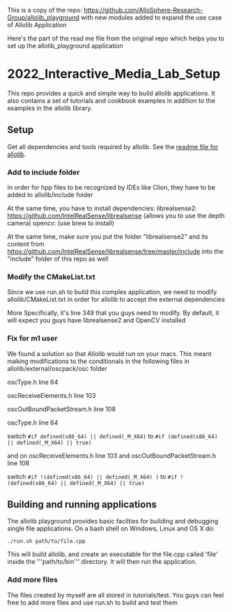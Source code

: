 This is a copy of the repo: https://github.com/AlloSphere-Research-Group/allolib_playground with new modules added to
expand the use case of Allolib Application

Here's the part of the read me file from the original repo which helps you to set up the allolib_playground application

# 2022_Interactive_Media_Lab_Setup

This repo provides a quick and simple way to build allolib applications. It also contains a set of tutorials and
cookbook examples in addition to the examples in the allolib library.

## Setup

Get all dependencies and tools required by allolib. See
the [readme file for allolib](https://github.com/AlloSphere-Research-Group/allolib/blob/master/readme.md).

### Add to include folder

In order for hpp files to be recognized by IDEs like Clion, they have to be added to allolib/include folder

At the same time, you have to install dependencies:
librealsense2: https://github.com/IntelRealSense/librealsense (allows you to use the depth camera)
opencv: (use brew to install)

At the same time, make sure you put the folder "librealsense2" and its content from
https://github.com/IntelRealSense/librealsense/tree/master/include into the "include" folder of this repo as well

### Modify the CMakeList.txt

Since we use run.sh to build this complex application, we need to modify allolib/CMakeList.txt in order for allolib to
accept the external dependencies

More Specifically, it's line 349 that you guys need to modify. By default, it will expect you guys have librealsense2
and OpenCV installed

### Fix for m1 user

We found a solution so that Allolib would run on your macs. This meant making modifications to the conditionals in the
following files in allolib/external/oscpack/osc folder

oscType.h line 64

oscReceiveElements.h line 103

oscOutBoundPacketStream.h line 108

oscType.h line 64

switch `#if defined(x86_64) || defined(_M_X64)` to `#if (defined(x86_64) || defined(_M_X64) || true)`

and on oscReceiveElements.h line 103 and oscOutBoundPacketStream.h line 108

switch `#if !(defined(x86_64) || defined(_M_X64) )` to `#if !(defined(x86_64) || defined(_M_X64) || true)`

## Building and running applications

The allolib playground provides basic facilties for building and debugging single file applications. On a bash shell on
Windows, Linux and OS X do:

    ./run.sh path/to/file.cpp

This will build allolib, and create an executable for the file.cpp called 'file' inside the '''path/to/bin''' directory.
It will then run the application.

### Add more files

The files created by myself are all stored in tutorials/test. You guys can feel free to add more files and use run.sh to
build and test them


